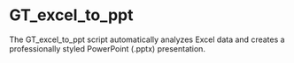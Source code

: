 # GT_excel_to_ppt
The GT_excel_to_ppt script automatically analyzes Excel data and creates a professionally styled PowerPoint (.pptx) presentation.
